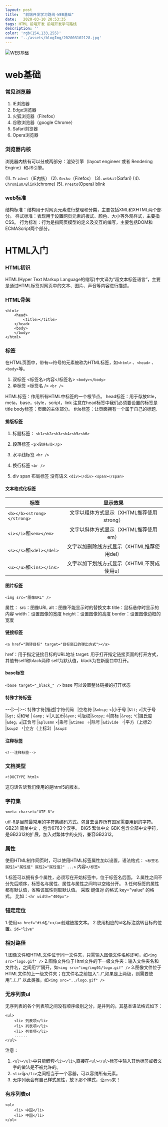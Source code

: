 ```yaml
---
layout: post
title:  "前端开发学习路线-WEB基础"
date:   2020-03-10 20:53:35
tags: HTML 前端开发 前端开发学习路线
description: ''
color: 'rgb(154,133,255)'
cover: '../assets/blogImg/202003102128.jpg'
---
```



![WEB基础](/assets/blogImg/202003102128.jpg)

# web基础

### 常见浏览器
1. IE浏览器 
2. Edge浏览器
3. 火狐浏览器（Firefox）
4. 谷歌浏览器（google Chrome）
5. Safari浏览器
6. Opera浏览器

### 浏览器内核
浏览器内核有可以分成两部分：渲染引擎（layout engineer 或者 Rendering Engine）和JS引擎。

(1). `Trident`（IE内核）
(2). `Gecko`（Firefox）
(3). `webkit`(Safari)
(4). `Chromium/Blink`(chrome)
(5). `Presto`(Opera) blink
<!--more-->

### web标准
结构标准：结构用于对网页元素进行整理和分类，主要包括XML和XHTML两个部分。
样式标准：表现用于设置网页元素的板式、颜色、大小等外观样式，主要指CSS。
行为标准：行为是指网页模型的定义及交互的编写，主要包括DOM和ECMAScript两个部分。

# HTML入门

### HTML初识
HTML(Hyper Text Markup Language的缩写)中文译为“超文本标签语言”，主要是通过HTML标签对网页中的文本、图片、声音等内容进行描述。

### HTML骨架

```
<html>
    <head>
        <title></title>
    </head>
    <body>
    </body>
</html>
```
### 标签
在HTML页面中，带有`<>`符号的元素被称为HTML标签，如`<html>` 、`<head>` 、`<body>`等。

1. 双标签
   <标签名>内容</标签名>
   `<body></body>`
2. 单标签
   <标签名 />
   `<br />`

HTML标签：作用所有HTML中标签的一个根节点。
head标签：用于存放title，meta，base，style，script，link 注意在head标签中我们必须要设置的标签是title
body标签：页面的主体部分。
title标签：让页面拥有一个属于自己的标题.

#### 排版标签
1. 标题标签：
    `<h1><h2><h3><h4><h5><h6>`

2. 段落标签
     `<p>段落标签</p>`

3. 水平线标签
    `<hr />`

4. 换行标签
    `<br />`

5. div span 布局标签 没有语义
    `<div></div>`
    `<span></span>`

#### 文本格式化标签

标签|显示效果
---|:--:
`<b></b><strong></strong>`|文字以粗体方式显示（XHTML推荐使用strong）
`<i></i>`和`<em></em>`|文字以斜体方式显示（XHTML推荐使用em）
`<s></s>`和`<del></del>`|文字以加删除线方式显示（XHTML推荐使用del）
`<u></u>`和`<ins></ins>`|文字以加下划线方式显示（XHTML不赞成使用u）

#### 图片标签

`<img src="图像URL" />`

属性：
src：图像URL
alt：图像不能显示时的替换文本
title：鼠标悬停时显示的内容
width：设置图像的宽度
height：设置图像的高度
border：设置图像边框的宽度

#### 链接标签
`<a href="跳转目标" target="目标窗口的弹出方式"></a>`

href：用于指定链接目标的URL地址
target: 用于打开指定链接页面的打开方式，其值有self和black两种
        self为默认值，black为在新窗口中打开。

#### base标签

`<base target="_black_" />`
base 可以设置整体链接的打开状态

#### 特殊字符标签
---|:--|:--:
特殊字符|描述|字符代码
 ` `|空格符 |`&nbsp;`
 `<`|小于号 |`&lt;`
 `>`|大于号 |`&gt;`
 `&`|和号 | `&amp;`
 `￥`|人民币|`&yen;`
 `©`|版权|`&copy;`
 `®`|商标 |`&reg;`
 `℃`|摄氏度 |`&deg;`
 `±`|正负号 |`&plusmn`
 `×`|乘号 |`&times `
 `÷`|除号 |`&divide `
 `²`|平方（上标2） |`&sup2 `
 `³`|立方（上标3）|`&sup3 `

#### 注释标签

`<!--注释标签-->`

### 文档类型
```
<!DOCTYPE html>
```
这句话告诉我们使用的是html5的版本。

### 字符集
```
<meta charset="UTF-8">
```
utf-8是目前最常用的字符集编码方式。包含去世界所有国家需要用到的字符。
GB231 简单中文 ，包含6763个汉字。
BIG5 繁体中文
GBK 包含全部中文字符，是GB2312的扩展，加入对繁体字的支持，兼容GB2312。

### 属性
使用HTML制作网页时，可以使用HTML标签属性加以设置，语法格式：
`<标签名 属性1="属性值" 属性2="属性值2" ...>` 内容`</标签>`

1.标签可以拥有多个属性，必须写在开始标签中，位于标签名后面。
2.属性之间不分先后顺序，标签名与属性、属性与属性之间均以空格分开。
3.任何标签的属性都有默认值，省略该属性则取默认值。
采取 键值对 的格式 key=”value“ 的格式。
比如：`<hr width="400px">`

### 锚定定位

1.使用`<a href="#id名"></a>`创建链接文本。
2.使用相应的id名标注跳转目标的位置。`id="live"`

### 相对路径
1.图像文件和HTML文件位于同一文件夹，只需输入图像文件名称即可，如`<img src="logo.gif" />`
2.图像文件位于Html文件的下一级文件夹：输入文件夹名和文件名，之间用“/”隔开，如`<img src="img/img01/logo.gif" />`
3.图像文件位于HTML文件的上一级文件夹；在文件名之前加入“../”,如果是上两级，则需要使用“../../” 以此类推，如`<img src="../logo.gif" />`

### 无序列表ul

无序列表的各个列表项之间没有顺序级别之分，是并列的。其基本语法格式如下：
```
<ul>
    <li> 列表项</li>
    <li> 列表项</li>
    <li> 列表项</li>
    ......
</ul>
```
注意：
1. `<ul></ul>`中只能嵌套`<li></li>`,直接在`<ul></ul>`标签中输入其他标签或者文字的做法是不被允许的。
2. `<li>`与`</li>`之间相当于一个容器，可以容纳所有元素。
3. 无序列表会有自己样式属性，放下那个样式，让css来！

### 有序列表ol
```
<ol>
    <li> 中国</li>
    <li> 中国</li>
</ol>
```
